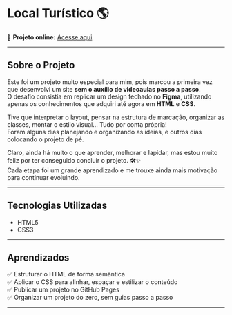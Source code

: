 # Local Turístico 🌎

🔗 **Projeto online:** [Acesse aqui](https://thaiscalvi.github.io/local-turistico/)

---

## Sobre o Projeto

Este foi um projeto muito especial para mim, pois marcou a primeira vez que desenvolvi um site **sem o auxílio de videoaulas passo a passo**.  
O desafio consistia em replicar um design fechado no **Figma**, utilizando apenas os conhecimentos que adquiri até agora em **HTML** e **CSS**.

Tive que interpretar o layout, pensar na estrutura de marcação, organizar as classes, montar o estilo visual... Tudo por conta própria!  
Foram alguns dias planejando e organizando as ideias, e outros dias colocando o projeto de pé.

Claro, ainda há muito o que aprender, melhorar e lapidar, mas estou muito feliz por ter conseguido concluir o projeto. 🛠️✨  
Cada etapa foi um grande aprendizado e me trouxe ainda mais motivação para continuar evoluindo.

---

## Tecnologias Utilizadas

- HTML5
- CSS3

---

## Aprendizados

✅ Estruturar o HTML de forma semântica  
✅ Aplicar o CSS para alinhar, espaçar e estilizar o conteúdo  
✅ Publicar um projeto no GitHub Pages  
✅ Organizar um projeto do zero, sem guias passo a passo

---
